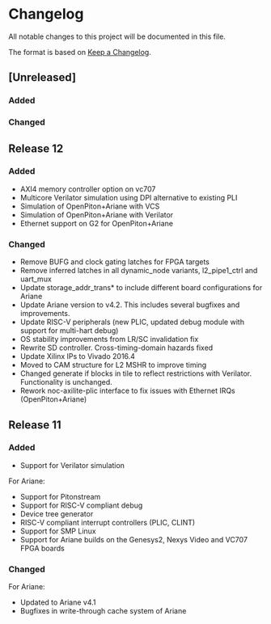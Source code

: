 # Changelog
All notable changes to this project will be documented in this file.

The format is based on [Keep a Changelog](http://keepachangelog.com/en/1.0.0/).

## [Unreleased]
### Added

### Changed

## Release 12
### Added
- AXI4 memory controller option on vc707
- Multicore Verilator simulation using DPI alternative to existing PLI
- Simulation of OpenPiton+Ariane with VCS
- Simulation of OpenPiton+Ariane with Verilator
- Ethernet support on G2 for OpenPiton+Ariane

### Changed
- Remove BUFG and clock gating latches for FPGA targets
- Remove inferred latches in all dynamic_node variants, l2_pipe1_ctrl and uart_mux
- Update storage_addr_trans* to include different board configurations for Ariane
- Update Ariane version to v4.2. This includes several bugfixes and improvements.
- Update RISC-V peripherals (new PLIC, updated debug module with support for multi-hart debug)
- OS stability improvements from LR/SC invalidation fix
- Rewrite SD controller. Cross-timing-domain hazards fixed
- Update Xilinx IPs to Vivado 2016.4
- Moved to CAM structure for L2 MSHR to improve timing
- Changed generate if blocks in tile to reflect restrictions with Verilator. Functionality is unchanged.
- Rework noc-axilite-plic interface to fix issues with Ethernet IRQs (OpenPiton+Ariane)

## Release 11

### Added

- Support for Verilator simulation

For Ariane:
- Support for Pitonstream
- Support for RISC-V compliant debug
- Device tree generator
- RISC-V compliant interrupt controllers (PLIC, CLINT)
- Support for SMP Linux
- Support for Ariane builds on the Genesys2, Nexys Video and VC707 FPGA boards

### Changed

For Ariane:
- Updated to Ariane v4.1
- Bugfixes in write-through cache system of Ariane

